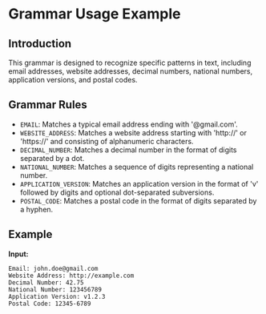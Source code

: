 # Grammar Usage Example

## Introduction

This grammar is designed to recognize specific patterns in text, including email addresses, website addresses, decimal numbers, national numbers, application versions, and postal codes.

## Grammar Rules

- `EMAIL`: Matches a typical email address ending with '@gmail.com'.
- `WEBSITE_ADDRESS`: Matches a website address starting with 'http://' or 'https://' and consisting of alphanumeric characters.
- `DECIMAL_NUMBER`: Matches a decimal number in the format of digits separated by a dot.
- `NATIONAL_NUMBER`: Matches a sequence of digits representing a national number.
- `APPLICATION_VERSION`: Matches an application version in the format of 'v' followed by digits and optional dot-separated subversions.
- `POSTAL_CODE`: Matches a postal code in the format of digits separated by a hyphen.

## Example
 **Input:**
```plaintext
Email: john.doe@gmail.com
Website Address: http://example.com
Decimal Number: 42.75
National Number: 123456789
Application Version: v1.2.3
Postal Code: 12345-6789





